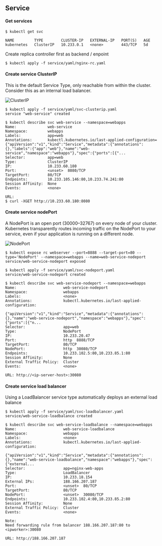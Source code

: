 ## Service ##

#### Get services ####
~~~~
$ kubectl get svc

NAME         TYPE        CLUSTER-IP   EXTERNAL-IP   PORT(S)   AGE
kubernetes   ClusterIP   10.233.0.1   <none>        443/TCP   5d
~~~~

Create replica controller first as backend / enpoint
~~~~
$ kubectl apply -f service/yaml/nginx-rc.yaml
~~~~

#### Create service ClusterIP ####
This is the default Service Type, only reachable from within the cluster. Consider this as an internal load balancer.

![ClusterIP](https://drive.google.com/file/d/1000NjyD8RLtF4bFHpsOr8MGwYZifguNQ)

~~~~
$ kubectl apply -f service/yaml/svc-clusterip.yaml
service "web-service" created

$ kubectl describe svc web-service --namespace=webapps
Name:              web-service
Namespace:         webapps
Labels:            app=web
Annotations:       kubectl.kubernetes.io/last-applied-configuration={"apiVersion":"v1","kind":"Service","metadata":{"annotations":{},"labels":{"app":"web"},"name":"web-service","namespace":"webapps"},"spec":{"ports":[{"...
Selector:          app=web
Type:              ClusterIP
IP:                10.233.60.180
Port:              <unset>  8080/TCP
TargetPort:        80/TCP
Endpoints:         10.233.105.146:80,10.233.74.241:80
Session Affinity:  None
Events:            <none>

URL:
$ curl -XGET http://10.233.60.180:8080
~~~~

#### Create service nodePort ####
A NodePort is an open port (30000–32767) on every node of your cluster. Kubernetes transparently routes incoming traffic on the NodePort to your service, even if your application is running on a different node.

![NodePort](https://cdn-images-1.medium.com/max/800/1*CdyUtG-8CfGu2oFC5s0KwA.png)

~~~~
$ kubectl expose rc webserver --port=8888 --target-port=80 --type='NodePort' --namespace=webapps --name=web-service-nodeport
service/web-service-nodeport exposed
~~~~
~~~~
$ kubectl apply -f service/yaml/svc-nodeport.yaml
service/web-service-nodeport created

$ kubectl describe svc web-service-nodeport --namespace=webapps
Name:                     web-service-nodeport
Namespace:                webapps
Labels:                   <none>
Annotations:              kubectl.kubernetes.io/last-applied-configuration:
                            {"apiVersion":"v1","kind":"Service","metadata":{"annotations":{},"name":"web-service-nodeport","namespace":"webapps"},"spec":{"ports":[{"n...
Selector:                 app=web
Type:                     NodePort
IP:                       10.233.20.47
Port:                     http  8888/TCP
TargetPort:               80/TCP
NodePort:                 http  30080/TCP
Endpoints:                10.233.102.5:80,10.233.85.1:80
Session Affinity:         None
External Traffic Policy:  Cluster
Events:                   <none>

URL: http://<ip-server-host>:30080
~~~~


#### Create service load balancer ####
Using a LoadBalancer service type automatically deploys an external load balance

~~~~
$ kubectl apply -f service/yaml/svc-loadbalancer.yaml
service/web-service-loadbalance created

$ kubectl describe svc web-service-loadbalance --namespace=webapps
Name:                     web-service-loadbalance
Namespace:                webapps
Labels:                   <none>
Annotations:              kubectl.kubernetes.io/last-applied-configuration:
                            {"apiVersion":"v1","kind":"Service","metadata":{"annotations":{},"name":"web-service-loadbalance","namespace":"webapps"},"spec":{"external...
Selector:                 app=nginx-web-apps
Type:                     LoadBalancer
IP:                       10.233.18.154
External IPs:             188.166.207.187
Port:                     <unset>  80/TCP
TargetPort:               80/TCP
NodePort:                 <unset>  30080/TCP
Endpoints:                10.233.102.4:80,10.233.85.2:80
Session Affinity:         None
External Traffic Policy:  Cluster
Events:                   <none>

Note:
Need forwarding rule from balancer 188.166.207.187:80 to <ipworker>:30080

URL: http://188.166.207.187
~~~~